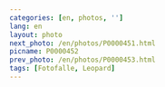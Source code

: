 ```yaml
---
categories: [en, photos, '']
lang: en
layout: photo
next_photo: /en/photos/P0000451.html
picname: P0000452
prev_photo: /en/photos/P0000453.html
tags: [Fotofalle, Leopard]
---
```

